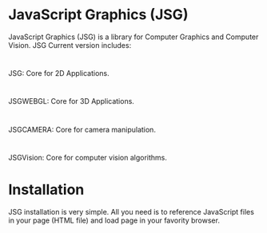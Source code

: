 JavaScript Graphics (JSG)
=========================

JavaScript Graphics (JSG) is a library for Computer Graphics and Computer Vision. JSG Current version includes:
#
JSG: Core for 2D Applications.
#
JSGWEBGL: Core for 3D Applications.
#
JSGCAMERA: Core for camera manipulation.
#
JSGVision: Core for computer vision algorithms.


Installation
===============================
JSG installation is very simple. All you need is to reference JavaScript files in your page (HTML file) and load page in your favority browser. 

